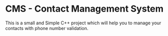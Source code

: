 # CMS - Contact Management System
This is a small and Simple C++ project which will help you to manage your contacts with phone number validation.
